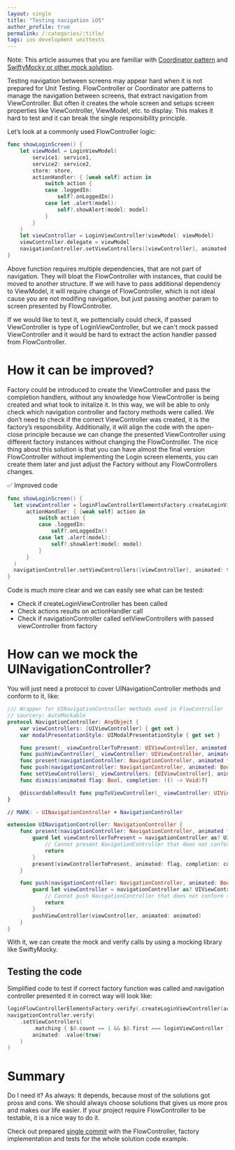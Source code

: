 ```yaml
---
layout: single
title: "Testing navigation iOS"
author_profile: true
permalink: /:categories/:title/
tags: ios development unittests
---
```


Note: This article assumes that you are familiar with 
[Coordinator pattern](https://www.hackingwithswift.com/articles/71/how-to-use-the-coordinator-pattern-in-ios-apps)
and
[SwiftyMocky or other mock solution](https://github.com/MakeAWishFoundation/SwiftyMocky).

Testing navigation between screens may appear hard when it is not prepared for Unit Testing. 
FlowController or Coordinator are patterns to manage the navigation between screens, that extract navigation from ViewController.
But often it creates the whole screen and setups screen properties like ViewController, ViewModel, etc. to display. 
This makes it hard to test and it can break the single responsibility principle. 

Let’s look at a commonly used FlowController logic:

```swift
func showLoginScreen() {
    let viewModel = LoginViewModel(
        service1: service1,
        service2: service2,
        store: store,
        actionHandler: { [weak self] action in
            switch action {
            case .loggedIn:
                self?.onLoggedIn()
            case let .alert(model):
                self?.showAlert(model: model)
            }
        }
    )
    let viewController = LoginViewController(viewModel: viewModel)
    viewController.delegate = viewModel
    navigationController.setViewControllers([viewController], animated: true)
}
```

Above function requires multiple dependencies, that are not part of navigation. 
They will bloat the FlowController with instances, that could be moved to another structure.
If we will have to pass additional dependency to ViewModel, it will require change of FlowController, 
which is not ideal cause you are not modifing navigation, but just passing another param to screen presented by FlowController.

If we would like to test it, we pottencially could check, if passed ViewController is type of LoginViewController,
but we can't mock passed ViewController and it would be hard to extract the action handler passed from FlowController.

# How it can be improved?

Factory could be introduced to create the ViewController and pass the completion handlers, 
without any knowledge how ViewController is being created and what took to initalize it.
In this way, we will be able to only check which navigation controller and factory methods were called.
We don’t need to check if the correct ViewController was created, it is the factory’s responsibility. 
Additionally, it will align the code with the open-close principle because 
we can change the presented ViewController using different factory instances without changing the FlowController. 
The nice thing about this solution is that you can have almost the final version FlowController 
without implementing the Login screen elements, you can create them later and just adjust the Factory without any FlowControllers changes.

✅ Improved code

```swift
func showLoginScreen() {
  let viewController = loginFlowControllerElementsFactory.createLoginViewController(
      actionHandler: { [weak self] action in
          switch action {
          case .loggedIn:
              self?.onLoggedIn()
          case let .alert(model):
              self?.showAlert(model: model)
          }
      }
  )
  navigationController.setViewControllers([viewController], animated: true)
}
```

Code is much more clear and we can easily see what can be tested:
- Check if createLoginViewController has been called
- Check actions results on actionHandler call
- Check if navigationController called setViewControllers with passed viewController from factory

# How can we mock the UINavigationController?

You will just need a protocol to cover UINavigationController methods and conform to it, like:

```swift
/// Wrapper for UINavigationController methods used in FlowController
// sourcery: AutoMockable
protocol NavigationController: AnyObject {
    var viewControllers: [UIViewController] { get set }
    var modalPresentationStyle: UIModalPresentationStyle { get set }

    func present(_ viewControllerToPresent: UIViewController, animated flag: Bool, completion: (() -> Void)?)
    func pushViewController(_ viewController: UIViewController, animated: Bool)
    func present(navigationController: NavigationController, animated flag: Bool, completion: (() -> Void)?)
    func push(navigationController: NavigationController, animated: Bool)
    func setViewControllers(_ viewControllers: [UIViewController], animated: Bool)
    func dismiss(animated flag: Bool, completion: (() -> Void)?)

    @discardableResult func popToViewController(_ viewController: UIViewController, animated: Bool) -> [UIViewController]?
}

// MARK: - UINavigationController + NavigationController

extension UINavigationController: NavigationController {
    func present(navigationController: NavigationController, animated flag: Bool, completion: (() -> Void)?) {
        guard let viewControllerToPresent = navigationController as? UIViewController else {
            // Cannot present NavigationController that does not conform to UIViewController
            return
        }
        present(viewControllerToPresent, animated: flag, completion: completion)
    }

    func push(navigationController: NavigationController, animated: Bool) {
        guard let viewController = navigationController as? UIViewController else {
            // Cannot push NavigationController that does not conform to UIViewController
            return
        }
        pushViewController(viewController, animated: animated)
    }
}
```

With it, we can create the mock and verify calls by using a mocking library like SwiftyMocky.

## Testing the code

Simplified code to test if correct factory function was called and navigation controller presented it in correct way will look like:

```swift
loginFlowControllerElementsFactory.verify(.createLoginViewController(actionHandler: .any))
navigationController.verify(
    .setViewControllers(
        .matching { $0.count == 1 && $0.first === loginViewController },
        animated: .value(true)
    )
)
```

# Summary

Do I need it? As always: It depends, because most of the solutions got pross and cons.
We should always choose solutions that gives us more pros and makes our life easier.
If your project require FlowController to be testable, it is a nice way to do it.

Check out prepared [single commit](https://github.com/karolpiateknet/BlogExamples/commit/b382d9bc069f106731255b6953168ceca37d7f70) 
with the FlowController, factory implementation and tests for the whole solution code example.
